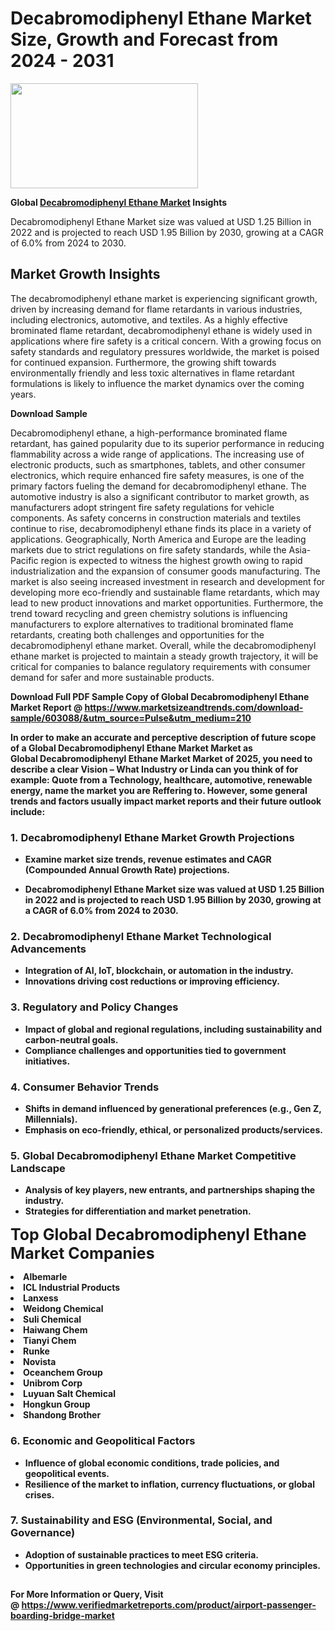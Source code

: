 <H1>Decabromodiphenyl Ethane Market Size, Growth and Forecast from 2024 - 2031</H1><img class="aligncenter size-medium wp-image-584254" src="https://thirdeyenews.in/wp-content/uploads/2024/09/Global-Market-Research-300x168.jpeg" alt="" width="300" height="168" /><p><strong>Global&nbsp;<a href="https://www.marketsizeandtrends.com/download-sample/603088/&amp;utm_source=Pulse&amp;utm_medium=210">Decabromodiphenyl Ethane Market</a> Insights</strong></p><p>Decabromodiphenyl Ethane Market size was valued at USD 1.25 Billion in 2022 and is projected to reach USD 1.95 Billion by 2030, growing at a CAGR of 6.0% from 2024 to 2030.</p><p><h2>Market Growth Insights</h2> <p>The decabromodiphenyl ethane market is experiencing significant growth, driven by increasing demand for flame retardants in various industries, including electronics, automotive, and textiles. As a highly effective brominated flame retardant, decabromodiphenyl ethane is widely used in applications where fire safety is a critical concern. With a growing focus on safety standards and regulatory pressures worldwide, the market is poised for continued expansion. Furthermore, the growing shift towards environmentally friendly and less toxic alternatives in flame retardant formulations is likely to influence the market dynamics over the coming years.</p> <p><strong>Download Sample</strong></p> <p>Decabromodiphenyl ethane, a high-performance brominated flame retardant, has gained popularity due to its superior performance in reducing flammability across a wide range of applications. The increasing use of electronic products, such as smartphones, tablets, and other consumer electronics, which require enhanced fire safety measures, is one of the primary factors fueling the demand for decabromodiphenyl ethane. The automotive industry is also a significant contributor to market growth, as manufacturers adopt stringent fire safety regulations for vehicle components. As safety concerns in construction materials and textiles continue to rise, decabromodiphenyl ethane finds its place in a variety of applications. Geographically, North America and Europe are the leading markets due to strict regulations on fire safety standards, while the Asia-Pacific region is expected to witness the highest growth owing to rapid industrialization and the expansion of consumer goods manufacturing. The market is also seeing increased investment in research and development for developing more eco-friendly and sustainable flame retardants, which may lead to new product innovations and market opportunities. Furthermore, the trend toward recycling and green chemistry solutions is influencing manufacturers to explore alternatives to traditional brominated flame retardants, creating both challenges and opportunities for the decabromodiphenyl ethane market. Overall, while the decabromodiphenyl ethane market is projected to maintain a steady growth trajectory, it will be critical for companies to balance regulatory requirements with consumer demand for safer and more sustainable products.</p> <p><strong></p><p><span class=""><strong>Download Full PDF Sample Copy of Global Decabromodiphenyl Ethane Market Report</strong> @ <a href="https://www.marketsizeandtrends.com/download-sample/603088/&amp;utm_source=Pulse&amp;utm_medium=210" target="_blank">https://www.marketsizeandtrends.com/download-sample/603088/&amp;utm_source=Pulse&amp;utm_medium=210</a></span></p><p>In order to make an accurate and perceptive description of future scope of a Global&nbsp;Decabromodiphenyl Ethane Market Market as Global&nbsp;Decabromodiphenyl Ethane Market Market of 2025, you need to describe a clear Vision &ndash; What Industry or Linda can you think of for example: Quote from a Technology, healthcare, automotive, renewable energy, name the market you are Reffering to. However, some general trends and factors usually impact market reports and their future outlook include:</p><h3>1.&nbsp;<strong>Decabromodiphenyl Ethane Market Growth Projections</strong></h3><ul><li>Examine market size trends, revenue estimates and CAGR (Compounded Annual Growth Rate) projections.</li><li><p>Decabromodiphenyl Ethane Market size was valued at USD 1.25 Billion in 2022 and is projected to reach USD 1.95 Billion by 2030, growing at a CAGR of 6.0% from 2024 to 2030.</p></li></ul><h3>2.&nbsp;<strong>Decabromodiphenyl Ethane Market Technological Advancements</strong></h3><ul><li>Integration of AI, IoT, blockchain, or automation in the industry.</li><li>Innovations driving cost reductions or improving efficiency.</li></ul><h3>3.&nbsp;<strong>Regulatory and Policy Changes</strong></h3><ul><li>Impact of global and regional regulations, including sustainability and carbon-neutral goals.</li><li>Compliance challenges and opportunities tied to government initiatives.</li></ul><h3>4.&nbsp;<strong>Consumer Behavior Trends</strong></h3><ul><li>Shifts in demand influenced by generational preferences (e.g., Gen Z, Millennials).</li><li>Emphasis on eco-friendly, ethical, or personalized products/services.</li></ul><h3>5.&nbsp;<strong>Global Decabromodiphenyl Ethane Market Competitive Landscape</strong></h3><ul><li>Analysis of key players, new entrants, and partnerships shaping the industry.</li><li>Strategies for differentiation and market penetration.</li></ul><p data-pm-slice="1 1 []"><span style="color: inherit; font-family: inherit; font-size: 25px;">Top Global Decabromodiphenyl Ethane Market Companies</span></p><div class="" data-test-id=""><p><li>Albemarle</li><li> ICL Industrial Products</li><li> Lanxess</li><li> Weidong Chemical</li><li> Suli Chemical</li><li> Haiwang Chem</li><li> Tianyi Chem</li><li> Runke</li><li> Novista</li><li> Oceanchem Group</li><li> Unibrom Corp</li><li> Luyuan Salt Chemical</li><li> Hongkun Group</li><li> Shandong Brother</li></p></div><h3>6.&nbsp;<strong>Economic and Geopolitical Factors</strong></h3><ul><li>Influence of global economic conditions, trade policies, and geopolitical events.</li><li>Resilience of the market to inflation, currency fluctuations, or global crises.</li></ul><h3>7.&nbsp;<strong>Sustainability and ESG (Environmental, Social, and Governance)</strong></h3><ul><li>Adoption of sustainable practices to meet ESG criteria.</li><li>Opportunities in green technologies and circular economy principles.</li></ul><h2><strong style="font-size: 14px;">For More Information or Query, Visit @&nbsp;</strong><a style="background-color: #ffffff; font-size: 14px;" href="https://www.marketsizeandtrends.com/report/decabromodiphenyl-ethane-market/" target="_blank">https://www.verifiedmarketreports.com/product/airport-passenger-boarding-bridge-market</a></h2>
